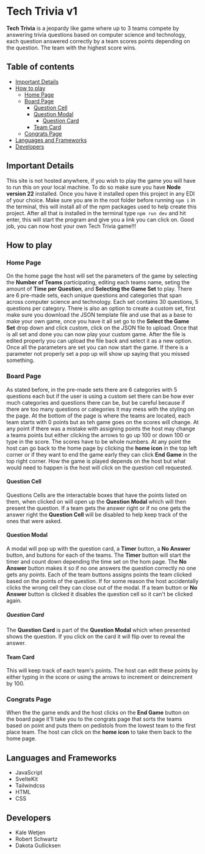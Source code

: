 # Tech Trivia v1

**Tech Trivia** is a jeopardy like game where up to 3 teams compete by answering trivia questions based on computer science and technology, each question answered correctly by a team scores points depending on the question. The team with the highest score wins.

## Table of contents

- [Important Details](#important-details)
- [How to play](#how-to-play)
  - [Home Page](#home-page)
  - [Board Page](#board-page)
    - [Question Cell](#question-cell)
    - [Question Modal](#question-modal)
      - [Question Card](#question-card)
    - [Team Card](#team-card)
  - [Congrats Page](#congrats-page)
- [Languages and Frameworks](#languages-and-frameworks)
- [Developers](#developers)

## Important Details

This site is not hosted anywhere, if you wish to play the game you will have to run this on your local machine. To do so make sure you have **Node version 22** installed. Once you have it installed open this project in any EDI of your choice. Make sure you are in the root folder before running `npm i` in the terminal, this will install all of the npm packages used to help create this project. After all that is installed in the terminal type `npm run dev` and hit enter, this will start the program and give you a link you can click on. Good job, you can now host your own Tech Trivia game!!!

## How to play

### Home Page

On the home page the host will set the parameters of the game by selecting the **Number of Teams** participating, editing each teams name, seting the amount of **Time per Question**, and **Selecting the Game Set** to play. There are 6 pre-made sets, each unique questions and categories that span across computer science and technology. Each set contains 30 questions, 5 questions per category. There is also an option to create a custom set, first make sure you download the JSON template file and use that as a base to make your own game, once you have it all set go to the **Select the Game Set** drop down and click custom, click on the JSON file to upload. Once that is all set and done you can now play your custom game. After the file is edited properly you can upload the file back and select it as a new option. Once all the parameters are set you can now start the game. If there is a parameter not properly set a pop up will show up saying that you missed something.

### Board Page

As stated before, in the pre-made sets there are 6 categories with 5 questions each but if the user is using a custom set there can be how ever much categories and questions there can be, but be careful because if there are too many questions or categories it may mess with the styling on the page. At the bottom of the page is where the teams are located, each team starts with 0 points but as teh game goes on the scores will change. At any point if there was a mistake with assigning points the host may change a teams points but either clicking the arrows to go up 100 or down 100 or type in the score. The scores have to be whole numbers. At any point the host can go back to the home page by clicking the **home icon** in the top left corner or if they want to end the game early they can click **End Game** in the top right corner. How the game is played depends on the host but what would need to happen is the host will click on the question cell requested.

#### Question Cell

Questions Cells are the interactable boxes that have the points listed on them, when clicked on will open up the **Question Modal** which will then present the question. If a team gets the answer right or if no one gets the answer right the **Question Cell** will be disabled to help keep track of the ones that were asked.

#### Question Modal

A modal will pop up with the question card, a **Timer** button, a **No Answer** button, and buttons for each of the teams. The **Timer** button will start the timer and count down depending the time set on the hom page. The **No Answer** button makes it so if no one answers the question correctly no one gets any points. Each of the team buttons assigns points the team clicked based on the points of the question. If for some reason the host accidentally clicks the wrong cell they can close out of the modal. If a team button or **No Answer** button is clicked it disables the question cell so it can't be clicked again.

##### Question Card

The **Question Card** is part of the **Question Modal** which when presented shows the question. If you click on the card it will flip over to reveal the answer.

#### Team Card

This will keep track of each team's points. The host can edit these points by either typing in the score or using the arrows to increment or deincrement by 100.

### Congrats Page

When the the game ends and the host clicks on the **End Game** button on the board page it'll take you to the congrats page that sorts the teams based on point and puts them on pedistols from the lowest team to the first place team. The host can click on the **home icon** to take them back to the home page.

## Languages and Frameworks

- JavaScript
- SvelteKit
- Tailwindcss
- HTML
- CSS

## Developers

- Kale Wetjen
- Robert Schwartz
- Dakota Gullicksen
